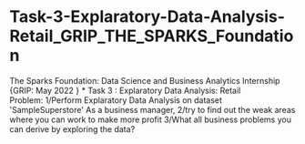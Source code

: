 # Task-3-Explaratory-Data-Analysis-Retail_GRIP_THE_SPARKS_Foundation

The Sparks Foundation: Data Science and Business Analytics Internship  
{GRIP: May 2022 }
    * Task 3 : Explaratory Data Analysis: Retail  
    Problem:    1/Perform Explaratory Data Analysis on dataset 'SampleSuperstore' As a business manager,
                2/try to find out the weak areas where you can work to make more profit
                3/What all business problems you can derive by exploring the data?
